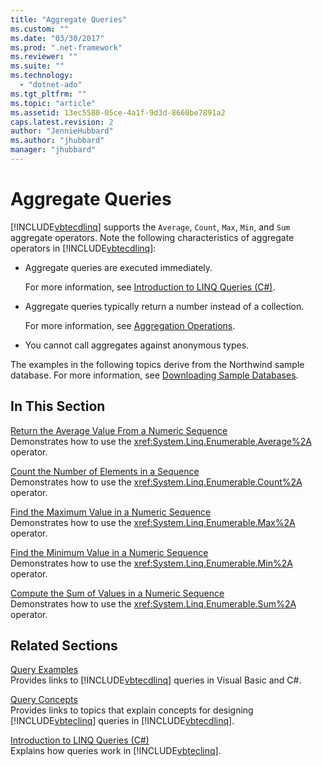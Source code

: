```yaml
---
title: "Aggregate Queries"
ms.custom: ""
ms.date: "03/30/2017"
ms.prod: ".net-framework"
ms.reviewer: ""
ms.suite: ""
ms.technology: 
  - "dotnet-ado"
ms.tgt_pltfrm: ""
ms.topic: "article"
ms.assetid: 13ec5580-05ce-4a1f-9d3d-8660be7891a2
caps.latest.revision: 2
author: "JennieHubbard"
ms.author: "jhubbard"
manager: "jhubbard"
---
```

# Aggregate Queries
[!INCLUDE[vbtecdlinq](../../../../../../includes/vbtecdlinq-md.md)] supports the `Average`, `Count`, `Max`, `Min`, and `Sum` aggregate operators. Note the following characteristics of aggregate operators in [!INCLUDE[vbtecdlinq](../../../../../../includes/vbtecdlinq-md.md)]:  
  
-   Aggregate queries are executed immediately.  
  
     For more information, see [Introduction to LINQ Queries (C#)](~/docs/csharp/programming-guide/concepts/linq/introduction-to-linq-queries.md).  
  
-   Aggregate queries typically return a number instead of a collection.  
  
     For more information, see [Aggregation Operations](http://msdn.microsoft.com/library/36d97c83-5de5-457d-971d-10a69365e7c4).  
  
-   You cannot call aggregates against anonymous types.  
  
 The examples in the following topics derive from the Northwind sample database. For more information, see [Downloading Sample Databases](../../../../../../docs/framework/data/adonet/sql/linq/downloading-sample-databases.md).  
  
## In This Section  
 [Return the Average Value From a Numeric Sequence](../../../../../../docs/framework/data/adonet/sql/linq/return-the-average-value-from-a-numeric-sequence.md)  
 Demonstrates how to use the <xref:System.Linq.Enumerable.Average%2A> operator.  
  
 [Count the Number of Elements in a Sequence](../../../../../../docs/framework/data/adonet/sql/linq/count-the-number-of-elements-in-a-sequence.md)  
 Demonstrates how to use the <xref:System.Linq.Enumerable.Count%2A> operator.  
  
 [Find the Maximum Value in a Numeric Sequence](../../../../../../docs/framework/data/adonet/sql/linq/find-the-maximum-value-in-a-numeric-sequence.md)  
 Demonstrates how to use the <xref:System.Linq.Enumerable.Max%2A> operator.  
  
 [Find the Minimum Value in a Numeric Sequence](../../../../../../docs/framework/data/adonet/sql/linq/find-the-minimum-value-in-a-numeric-sequence.md)  
 Demonstrates how to use the <xref:System.Linq.Enumerable.Min%2A> operator.  
  
 [Compute the Sum of Values in a Numeric Sequence](../../../../../../docs/framework/data/adonet/sql/linq/compute-the-sum-of-values-in-a-numeric-sequence.md)  
 Demonstrates how to use the <xref:System.Linq.Enumerable.Sum%2A> operator.  
  
## Related Sections  
 [Query Examples](../../../../../../docs/framework/data/adonet/sql/linq/query-examples.md)  
 Provides links to [!INCLUDE[vbtecdlinq](../../../../../../includes/vbtecdlinq-md.md)] queries in Visual Basic and C#.  
  
 [Query Concepts](../../../../../../docs/framework/data/adonet/sql/linq/query-concepts.md)  
 Provides links to topics that explain concepts for designing [!INCLUDE[vbteclinq](../../../../../../includes/vbteclinq-md.md)] queries in [!INCLUDE[vbtecdlinq](../../../../../../includes/vbtecdlinq-md.md)].  
  
 [Introduction to LINQ Queries (C#)](~/docs/csharp/programming-guide/concepts/linq/introduction-to-linq-queries.md)  
 Explains how queries work in [!INCLUDE[vbteclinq](../../../../../../includes/vbteclinq-md.md)].
